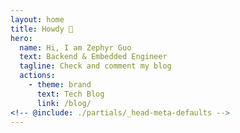 ```yaml
---
layout: home
title: Howdy 👋
hero:
  name: Hi, I am Zephyr Guo
  text: Backend & Embedded Engineer
  tagline: Check and comment my blog
  actions:
    - theme: brand
      text: Tech Blog
      link: /blog/
<!-- @include: ./partials/_head-meta-defaults -->
---
```

